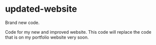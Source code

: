# updated-website
Brand new code.

Code for my new and improved website. This code will replace the code that is on my portfolio website very soon.
